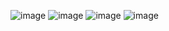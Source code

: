 ![image](https://user-images.githubusercontent.com/81099796/128553101-91e15484-e6fd-479d-a98c-42b5b408ae90.png)
![image](https://user-images.githubusercontent.com/81099796/128553123-83f382d4-6715-4541-b901-805c19127c3b.png)
![image](https://user-images.githubusercontent.com/81099796/128553142-673261f0-9dd7-4335-ab41-a985a100acc9.png)
![image](https://user-images.githubusercontent.com/81099796/128553165-4a9982b5-a191-478c-81eb-e489c3400f7e.png)
